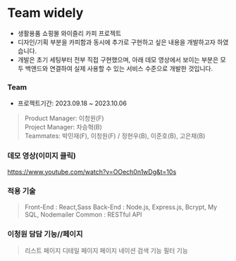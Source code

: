 # Team widely
* 생활용품 쇼핑몰 와이즐리 카피 프로젝트
* 디자인/기획 부분을 카피함과 동시에 추가로 구현하고 싶은 내용을 개발하고자 하였습니다.
* 개발은 초기 세팅부터 전부 직접 구현했으며, 아래 데모 영상에서 보이는 부분은 모두 백앤드와 연결하여 실제 사용할 수 있는 서비스 수준으로 개발한 것입니다.

### Team

* 프로젝트기간: 2023.09.18 ~ 2023.10.06
> Product Manager: 이청원(F) <br />
> Project Manager: 차승혁(B) <br />
> Teammates: 박민재(F), 이청원(F) / 정현우(B), 이준호(B), 고은채(B)<br />


### 데모 영상(이미지 클릭)
https://www.youtube.com/watch?v=OOech0n1wDg&t=10s


### 적용 기술
> Front-End : React,Sass 
> Back-End : Node.js, Express.js, Bcrypt, My SQL, Nodemailer
> Common : RESTful API

### 이청원 담담 기능//페이지
>리스트 페이지
>디테일 페이지
>페이지 네이션
>검색 기능
>필터 기능
